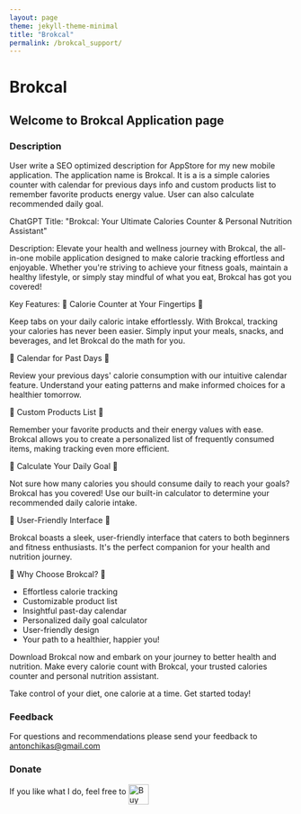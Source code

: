 ```yaml
---
layout: page
theme: jekyll-theme-minimal
title: "Brokcal"
permalink: /brokcal_support/
---
```


# Brokcal

## Welcome to Brokcal Application page

### Description
User
write a SEO optimized description for AppStore for my new mobile application. The application name is Brokcal. It is a is a simple calories counter with calendar for previous days info and custom products list to remember favorite products energy value. User can also calculate recommended daily goal.

ChatGPT
Title: "Brokcal: Your Ultimate Calories Counter & Personal Nutrition Assistant"

Description:
Elevate your health and wellness journey with Brokcal, the all-in-one mobile application designed to make calorie tracking effortless and enjoyable. Whether you're striving to achieve your fitness goals, maintain a healthy lifestyle, or simply stay mindful of what you eat, Brokcal has got you covered!

Key Features:
🍏 Calorie Counter at Your Fingertips 🍏

Keep tabs on your daily caloric intake effortlessly. With Brokcal, tracking your calories has never been easier. Simply input your meals, snacks, and beverages, and let Brokcal do the math for you.

📅 Calendar for Past Days 📅

Review your previous days' calorie consumption with our intuitive calendar feature. Understand your eating patterns and make informed choices for a healthier tomorrow.

📝 Custom Products List 📝

Remember your favorite products and their energy values with ease. Brokcal allows you to create a personalized list of frequently consumed items, making tracking even more efficient.

🎯 Calculate Your Daily Goal 🎯

Not sure how many calories you should consume daily to reach your goals? Brokcal has you covered! Use our built-in calculator to determine your recommended daily calorie intake.

🤳 User-Friendly Interface 🤳

Brokcal boasts a sleek, user-friendly interface that caters to both beginners and fitness enthusiasts. It's the perfect companion for your health and nutrition journey.

🌟 Why Choose Brokcal? 🌟

- Effortless calorie tracking
- Customizable product list
- Insightful past-day calendar
- Personalized daily goal calculator
- User-friendly design
- Your path to a healthier, happier you!

Download Brokcal now and embark on your journey to better health and nutrition. Make every calorie count with Brokcal, your trusted calories counter and personal nutrition assistant.

Take control of your diet, one calorie at a time. Get started today!

### Feedback
For questions and recommendations please send your feedback to <antonchikas@gmail.com>

### Donate
If you like what I do, feel free to <a href='https://ko-fi.com/K3K56CCST' target='_blank'><img height='36' style='border:0px;height:36px' align="middle" src='https://cdn.ko-fi.com/cdn/kofi1.png?v=3' border='0' alt='Buy Me a Coffee at ko-fi.com' /></a>
